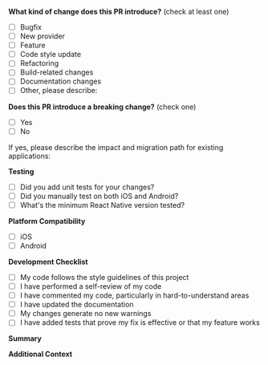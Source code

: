 <!-- Thanks for submitting a pull request! Please provide enough information so that others can review your pull request. -->

**What kind of change does this PR introduce?** (check at least one)

- [ ] Bugfix
- [ ] New provider
- [ ] Feature
- [ ] Code style update
- [ ] Refactoring
- [ ] Build-related changes
- [ ] Documentation changes
- [ ] Other, please describe:

**Does this PR introduce a breaking change?** (check one)

- [ ] Yes
- [ ] No

If yes, please describe the impact and migration path for existing applications:

**Testing**

- [ ] Did you add unit tests for your changes?
- [ ] Did you manually test on both iOS and Android?
- [ ] What's the minimum React Native version tested? <!-- Optional -->

**Platform Compatibility**

- [ ] iOS
- [ ] Android

**Development Checklist** <!-- Optional for minor changes -->

- [ ] My code follows the style guidelines of this project
- [ ] I have performed a self-review of my code
- [ ] I have commented my code, particularly in hard-to-understand areas
- [ ] I have updated the documentation
- [ ] My changes generate no new warnings
- [ ] I have added tests that prove my fix is effective or that my feature works

**Summary**

<!-- Explain the **motivation** for making this change. What existing problem does the pull request solve? -->
<!-- Try to link to an open issue for more information. -->

**Additional Context** <!-- Optional -->

<!-- Add any other context about the PR here. Include screenshots/videos if applicable -->